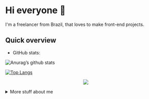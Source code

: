 # Hi everyone :wave:

I'm a freelancer from Brazil, that loves to make front-end projects. 

## Quick overview
* GitHub stats:

![Anurag’s github stats](https://github-readme-stats.vercel.app/api?username=Thiago-spart&show_icons=true&count_private=true&theme=midnight-purple)

[![Top Langs](https://github-readme-stats.vercel.app/api/top-langs/?username=Thiago-spart&layout=compact&theme=midnight-purple)](https://github.com/anuraghazra/github-readme-stats)

<p align="center">
  <a href="https://github.com/Thiago-spart/github-readme-streak-stats">
    <img src="https://github-readme-streak-stats.herokuapp.com/?user=Thiago-spart&theme=midnight-purple#version3"/>
  </a>
</p>
<details>
<summary>
	More stuff about me
</summary>

## My skills 📜

- JavaScript
- HTML, CSS
	([Free Code Camp Certified](https://freecodecamp.org/certification/fcc8d0fc1b4-246c-4234-a563-b4f0e1c3e5d4/responsive-web-design))
- WordPress
  ([Udemy Certified](http://ude.my/UC-9085ec6b-7c92-4779-9f86-b32f16c2a98f))
- PHP
- MySQL


## What I'm currently learning 📚

- JavaScript
- Bootstrap
- Vue.JS
- PHP

</details>
